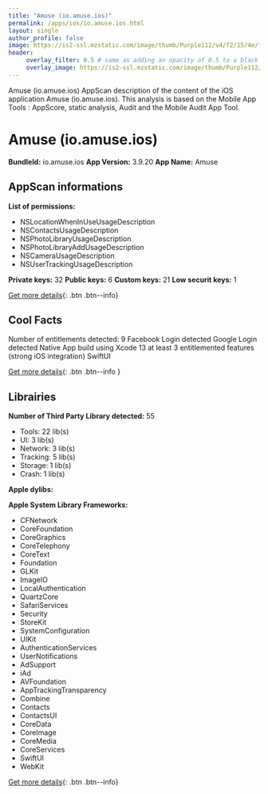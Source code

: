 ```yaml
---
title: "Amuse (io.amuse.ios)"
permalink: /apps/ios/io.amuse.ios.html
layout: single
author_profile: false
image: https://is2-ssl.mzstatic.com/image/thumb/Purple112/v4/f2/15/4e/f2154e97-975e-c973-e94a-40d94656697d/AppIcon-0-0-1x_U007emarketing-0-5-0-85-220.png/512x512bb.jpg
header: 
     overlay_filter: 0.5 # same as adding an opacity of 0.5 to a black background
     overlay_image: https://is2-ssl.mzstatic.com/image/thumb/Purple112/v4/f2/15/4e/f2154e97-975e-c973-e94a-40d94656697d/AppIcon-0-0-1x_U007emarketing-0-5-0-85-220.png/512x512bb.jpg
---
```

Amuse (io.amuse.ios) AppScan description of the content of the iOS application Amuse (io.amuse.ios). This analysis is based on the Mobile App Tools : AppScore, static analysis, Audit and the Mobile Audit App Tool.

# Amuse (io.amuse.ios)

**BundleId:** io.amuse.ios
**App Version:** 3.9.20
**App Name:** Amuse


## AppScan informations 

**List of permissions:** 
- NSLocationWhenInUseUsageDescription
- NSContactsUsageDescription
- NSPhotoLibraryUsageDescription
- NSPhotoLibraryAddUsageDescription
- NSCameraUsageDescription
- NSUserTrackingUsageDescription
  
  
**Private keys:** 32
**Public keys:** 6
**Custom keys:** 21
**Low securit keys:** 1
  
[Get more details](/pricing.html){: .btn .btn--info}

## Cool Facts

Number of entitlements detected: 9
Facebook Login detected
Google Login detected
Native App
build using Xcode 13
at least 3 entitlemented features (strong iOS integration)
SwiftUI
  
[Get more details](/pricing.html){: .btn .btn--info }

## Librairies 
**Number of Third Party Library detected:** 55
- Tools: 22 lib(s)
- UI: 3 lib(s)
- Network: 3 lib(s)
- Tracking: 5 lib(s)
- Storage: 1 lib(s)
- Crash: 1 lib(s)


**Apple dylibs:**


**Apple System Library Frameworks:**
- CFNetwork
- CoreFoundation
- CoreGraphics
- CoreTelephony
- CoreText
- Foundation
- GLKit
- ImageIO
- LocalAuthentication
- QuartzCore
- SafariServices
- Security
- StoreKit
- SystemConfiguration
- UIKit
- AuthenticationServices
- UserNotifications
- AdSupport
- iAd
- AVFoundation
- AppTrackingTransparency
- Combine
- Contacts
- ContactsUI
- CoreData
- CoreImage
- CoreMedia
- CoreServices
- SwiftUI
- WebKit


  
[Get more details](/pricing.html){: .btn .btn--info}

